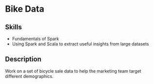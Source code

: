 # Bike Data

## Skills

- Fundamentals of Spark
- Using Spark and Scala to extract useful insights from large datasets

## Description
Work on a set of bicycle sale data to help the marketing team target different demographics.